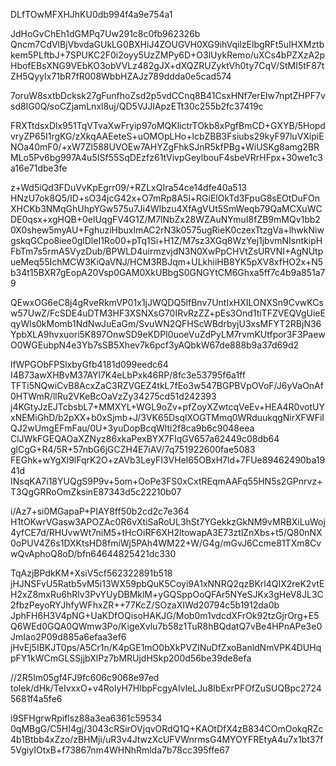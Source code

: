 DLfTOwMFXHJhKU0db994f4a9e754a1

JdHoGvChEh1dGMPq7Uw291c8c0fb962326b
Qncm7CdVlBjVbvdaGUkLG0BXHiJ4ZOUGVH0XG9ihVqilzElbgRFt5uIHXMztbkem5PLftbJ+7SPUKC2F0i2oyy5UzZMPy6D+O3lUykRemo/uXCs4bPZXzA2pHbofEBsXNG9VEbKO3obVVLz482gJX+dXQZRUZyktVh0ty7CqV/StMI5tF87tZH5QyyIx71bR7fR008WbbHZAJz789ddda0e5cad574

7oruW8sxtbDcksk27gFunfhoZsd2p5vdCCnq8B41CsxHNf7erElw7nptZHPF7vsd8IG0Q/soCZjamLnxl8uj/QD5VJJIApzETt30c255b2fc37419c

FRXTtdsxDlx951TqVTvaXwFryip97oMQKlictrTOkb8xPgfBmCD+GXYB/5HopdvryZP65I1rgKG/zXkqAAEeteS+uOMOpLHo+lcbZBB3Fsiubs29kyF97luVXipiENOa40mF0/+xW7Zl588UVOEw7AHYZgFhkSJnR5kfPBg+WiUSKg8amg2BRMLo5Pv6bg997A4u5ISf55SqDEzfz61tVivpGeylbouF4sbeVRrHFpx+30we1c3a16e71dbe3fe

z+Wd5iQd3FDuVvKpEgrr09/+RZLxQIra54ce14dfe40a513
HNzU7ok8Q5/ID+sO34jcG42x+O7mRp8A5l+RGiElOkTd3FpuG8sEOtDuFOnXHCKb3NMqGhUhpYGw575u7Ji4Wlbzu4XfAgVUt5SmWeqb79QaMCXuWCDE0qsx+xgHQB+0elUqgFV4G1Z/M7lNbZx28WZAuNYmuI8fZB9mMQv1bb20X0shew5myAU+FghuziHbuxlmAC2rN3k0575ugRieK0czexTtzgVa+lhwkNiwgskqGCpo8iee0glDleI1Ro00+pTq1Si+H1Z/M7sz3XGq8WzYej1jbvmNIsntkipHFbTm7s5rmA5VyzDub/BPWLD4uirmzvjdN3N0XwPpCHVtZsURVNI+AgNUtpueMeq55IchMCW3KiQaVNJ/HCM3RBJqm+ULkhiiHB8YK5pXV8xfHO2x+N5b34t15BXR7gEopA20Vsp0GAM0XkUBbgS0GNGYtCM6Ghxa5ff7c4b9a851a79

QEwxOG6eC8j4gRveRkmVP01x1jJWQDQ5lfBnv7UntIxHXILONXSn9CvwKCsw57UwZ/FcSDE4uDTM3HF3XSNXsG70IRvRzZZ+pEs3Ond1tiTFZVEQVgUieEqyWls0kMomb1NdNwJuEaGm/SvuWN2QFHScWBdrbyjU3xsMFYT2RBjN36YpbXLA9hvxuori5K897OnwSD9eKDPI0uoeVuZdPyLM7rvmKUtfpor3F3PaewO0WGEubpN4e3Yb7sSB5Xhev7k6pcf3yAQbkW67de888b9a37d69d2

lfWPGObFPSlxbyGfb4181d099eedc64
I4B73awXHBvM37AYl7K4eLbPxk46RP/8fc3e53795f6a1ff
TFTi5NQwiCvB8AcxZaC3RZVGEZ4tkL7fEo3w547BGPBVpOVoF/J6yVaOnAf0HTWmR/llRu2VKeBcOaVzZy34275cd51d242393
j4KGtyJzEJTcbsbL7+MMXYL+WGL9oZv+pfZoyXZwtcqVeEv+HEA4R0votUYxNEMiGhD/b2pXX+b0xSjmb+J/3VK65DsqlXOGTMmq0WRduukqgNirXFWFiIQJ2wUmgEFmFau/0U+3yuDopBcqWlti2f8ca9b6c9048eea
ClJWkFGEQAOaXZNyz86xkaPexBYX7FIqGV657a62449c08db64
glCgG+R4/5R+57nbG6jGCZH4E7iAV/7q751922600fae5083
FEGhk+wYgXl9lFqrK2O+zAVb3LeyFI3VHel65OBxH7ld+7FUe89462490ba1941d
INsqKA7i18YUQgS9P9v+5om+OoPe3FS0xCxtREqmAAFq55HN5s2GPnrvz+T3QgGRRoOmZksinE87343d5c22210b07

i/Az7+si0MGapaP+PIAY8ff50b2cd2c7e364
H1tOKwrVGasw3APOZAc0R6vXtiSaRoUL3hSt7YGekkzGkNM9vMRBXiLuWoj4yfCE7d/RHUvwWt7niM5+tHcOiRF6XH2ltowapA3E73ztlZnXbs+t5/Q80nNX0oPUV4Z6s1DXKtsHD8fmiWj5PAh4WM22+W/G4g/mGvJ6Ccme81TXm8CvwQvAphoQ8oD/bfn64644825421dc330

TqAzjBPdkKM+XsiV5cf562322891b518
jHJNSFvU5Ratb5vM5i13WX59pbQuK5Coyi9A1xNNRQ2qzBKrl4QIX2reK2vtEH2xZ8mxRu6hRlv3PvYUyDBMklM+yGQSppOoQFAr5NYeSJKx3gHeV8JL3C2fbzPeyoRYJhfyWFhxZR++77KcZ/SOzaXIWd20794c5b1912da0b
JphFH6H3V4pNG+UaKDfOQisoHAKJG/Mob0m1vdcdXFrOk92tzGjrOrg+E5Q6WEd0GQA0QWmw3Po/KigeXvlu7b58z1TuR8hBQdatQ7vBe4HPnAPe3e0JmIao2P09d885a6efaa3ef6
jHvEj5IBKJT0ps/A5Cr1n/K4pGE1mO0bXkPVZINuDfZxoBanldNmVPK4DUHqpFY1kWCmGLSSjjbXlPz7bMRUjdHSkp200d56be39de8efa

//2R5Im05gf4FJ9fc606c9068e97ed
tolek/dHk/TeIvxxO+v4RolyH7HIbpFcgyAIvleLJu8IbExrPFOfZuSUQBpc27245681f4a5fe6

i9SFHgrwRpiflsz88a3ea6361c59534
0qMBgG/C5HI4gj/3043cRSirOVjqvORdQ1Q+KAOtDfX4zB834COmOokqRZc4b1Btbb4xZzo/zBHMji/uR3v4JtwzXcUFVWnrmsG4MYOYFREtyA4u7x1bt37f5VgiyIOtxB+f73867nm4WHNhRmlda7b78cc395ffe67
